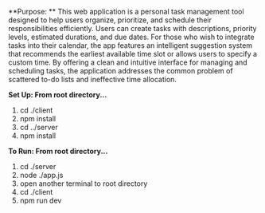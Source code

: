 **Purpose: **
This web application is a personal task management tool designed to help users organize, prioritize, and schedule their responsibilities efficiently. Users can create tasks with descriptions, priority levels, estimated durations, and due dates. For those who wish to integrate tasks into their calendar, the app features an intelligent suggestion system that recommends the earliest available time slot or allows users to specify a custom time. By offering a clean and intuitive interface for managing and scheduling tasks, the application addresses the common problem of scattered to-do lists and ineffective time allocation.

**Set Up: From root directory...**
1. cd ./client
2. npm install
3. cd ../server
4. npm install

**To Run: From root directory...**
1. cd ./server
2. node ./app.js
3. open another terminal to root directory
4. cd ./client
5. npm run dev
